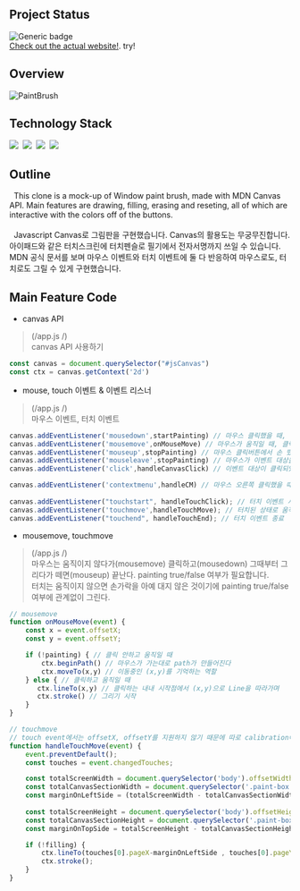 ## Project Status
![Generic badge](https://img.shields.io/badge/build-passing-green.svg)
<br/> [Check out the actual website!](https://beegramin9.github.io/HCJ-Nomad-PaintBrushClone/). try!

## Overview
![PaintBrush](https://user-images.githubusercontent.com/58083434/130402852-f8f8dd81-9118-4658-ad5d-43e22f127afa.gif)

## Technology Stack
<img src="https://img.shields.io/badge/HTML5-E34F26?style=flat-square&logo=HTML5&logoColor=white"/></a>&nbsp;
<img src="https://img.shields.io/badge/CSS3-1572B6?style=flat-square&logo=CSS3&logoColor=white"/></a>&nbsp;
<img src="https://img.shields.io/badge/Javascript-F7DF1E?style=flat-square&logo=JavaScript&logoColor=white"/></a>&nbsp;
<img src='https://img.shields.io/badge/MDNCanvas-01756c?style=flat-square&logo=MDN Web Docs&logoColor=white'/></a>


## Outline
&nbsp; This clone is a mock-up of Window paint brush, made with MDN Canvas API. Main features are drawing, filling, erasing and reseting, all of which are interactive with the colors off of the buttons.
<br/><br/>
&nbsp; Javascript Canvas로 그림판을 구현했습니다. Canvas의 활용도는 무궁무진합니다. 아이패드와 같은 터치스크린에 터치펜슬로 필기에서 전자서명까지 쓰일 수 있습니다. MDN 공식 문서를 보며 마우스 이벤트와 터치 이벤트에 둘 다 반응하여 마우스로도, 터치로도 그릴 수 있게 구현했습니다.


## Main Feature Code
- canvas API <br/>
> (/app.js /) <br/>
> canvas API 사용하기 <br/>
```js
const canvas = document.querySelector("#jsCanvas")
const ctx = canvas.getContext('2d')
```

- mouse, touch 이벤트 & 이벤트 리스너 <br/>
> (/app.js /) <br/>
> 마우스 이벤트, 터치 이벤트
```js
canvas.addEventListener('mousedown',startPainting) // 마우스 클릭했을 때, 마우스 이벤트 시작
canvas.addEventListener('mousemove',onMouseMove) // 마우스가 움직일 때, 클릭이 된 상태이든 아니든 실행됨
canvas.addEventListener('mouseup',stopPainting) // 마우스 클릭버튼에서 손 뗐을 때, 마우스 이벤트 종료
canvas.addEventListener('mouseleave',stopPainting) // 마우스가 이벤트 대상을 벗어났을 때, 마우스 이벤트 종료
canvas.addEventListener('click',handleCanvasClick) // 이벤트 대상이 클릭되었을 때, mousedown와는 용례가 다름. filling과 drawing 판별

canvas.addEventListener('contextmenu',handleCM) // 마우스 오른쪽 클릭했을 때 나오는 contextmenu
    
canvas.addEventListener("touchstart", handleTouchClick); // 터치 이벤트 시작
canvas.addEventListener('touchmove',handleTouchMove); // 터치된 상태로 움직일 때
canvas.addEventListener("touchend", handleTouchEnd); // 터치 이벤트 종료
```


- mousemove, touchmove<br/>
> (/app.js /) <br/>
> 마우스는 움직이지 않다가(mousemove) 클릭하고(mousedown) 그때부터 그리다가 떼면(mouseup) 끝난다. painting true/false 여부가 필요합니다. <br/>
> 터치는 움직이지 않으면 손가락을 아예 대지 않은 것이기에 painting true/false 여부에 관계없이 그린다.
```js
// mousemove
function onMouseMove(event) {
    const x = event.offsetX;
    const y = event.offsetY;

    if (!painting) { // 클릭 안하고 움직일 때 
        ctx.beginPath() // 마우스가 가는대로 path가 만들어진다
        ctx.moveTo(x,y) // 이동중인 (x,y)를 기억하는 역할
    } else { // 클릭하고 움직일 때 
       ctx.lineTo(x,y) // 클릭하는 내내 시작점에서 (x,y)으로 Line을 따라가며
       ctx.stroke() // 그리기 시작
    }   
}

// touchmove
// touch event에서는 offsetX, offsetY를 지원하지 않기 때문에 따로 calibration이 필요하다
function handleTouchMove(event) {
    event.preventDefault();
    const touches = event.changedTouches;

    const totalScreenWidth = document.querySelector('body').offsetWidth ;
    const totalCanvasSectionWidth = document.querySelector('.paint-box').offsetWidth ;
    const marginOnLeftSide = (totalScreenWidth - totalCanvasSectionWidth) / 2;
    
    const totalScreenHeight = document.querySelector('body').offsetHeight ;
    const totalCanvasSectionHeight = document.querySelector('.paint-box').offsetHeight
    const marginOnTopSide = totalScreenHeight - totalCanvasSectionHeight

    if (!filling) {
        ctx.lineTo(touches[0].pageX-marginOnLeftSide , touches[0].pageY - marginOnTopSide);
        ctx.stroke();
    }
}
```

